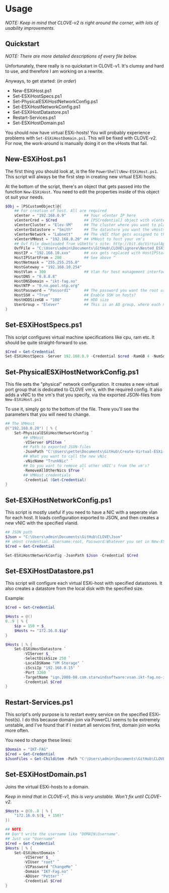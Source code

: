 # Usage

*NOTE: Keep in mind that CLOVE-v2 is right around the corner, with lots of usability improvements.*

## Quickstart

*NOTE: There are more detailed descriptions of every file below.* 

Unfortunately, there really is no quickstart in CLOVE-v1. It's clumsy and hard to use, and therefore I am working on a rewrite.

Anyways, to get started: (*in order*)
* New-ESXiHost.ps1
* Set-ESXiHostSpecs.ps1
* Set-PhysicalESXiHostNetworkConfig.ps1
* Set-ESXiHostNetworkConfig.ps1
* Set-ESXiHostDatastore.ps1
* Restart-Services.ps1
* Set-ESXiHostDomain.ps1

You should now have virtual ESXi-hosts! You will probably experience problems with `Set-ESXiHostDomain.ps1`. This will be fixed with CLOVE-v2. For now, the work-around is manually doing it on the vHosts that fail.

## New-ESXiHost.ps1

The first thing you should look at, is the file `PowerShell\New-ESXiHost.ps1`. This script will always be the first step in creating new virtual ESXi hosts.

At the bottom of the script, there's an object that gets passed into the function `New-ESXiHost`. You need to edit the properties inside of this object ot suit your needs.

```PowerShell
$Obj = [PSCustomObject]@{
    ## For creation of host. All are required
    vCenter = "192.168.0.9"        ## Your vCenter IP here
    vCenterCred = $Cred            ## [PSCredential] object with vCenter credentials
    vCenterCluster = "Elev-VM"     ## The cluster where you want to place your vms
    vCenterDatastore = "Smith"     ## The datastore you want the vHosts to be stored on
    vCenterNetwork = "Labnett"     ## The vNIC that gets assigned to the vHosts
    vCenterVMHost = "192.168.0.20" ## VMHost to host your vm's
    ## Ovf File downloaded from vGhetto's site: http://bit.do/VirtualAppliance
    OvfFile = "C:\Users\admin\Documents\GitHub\CLOVE\ignore\Nested_ESXi6.0u3_Appliance_Template_v1.0.ova"
    HostIP = "192.168.10.xxx"      ## xxx gets replaced with HostIPStartFrom (180 + 1 after the first one)
    HostIPStartFrom = 200          ## See above ^
    HostNetmask = "255.255.255.0" 
    HostGateway = "192.168.10.254"
    HostVlan = 300                 ## Vlan for host management interface. Set to $Null for default
    HostDNS = "8.8.8.8"
    HostDNSDomain = "ikt-fag.no"
    HostNTP = "0.no.pool.ntp.org"
    HostPassword = "Passord1"      ## The password you want the root user to get
    HostSSH = "True"               ## Enable SSH on hosts?
    HostHDDSizeGB = "100"          ## HDD size
    UserGroup = "Elever"           ## This is an AD group, where each member gets their own ESXi host.
}
```

## Set-ESXiHostSpecs.ps1

This script configures virtual machine specifications like cpu, ram etc. It should be quite straight-forward to use.

```PowerShell
$Cred = Get-Credential
Set-ESXiHostSpecs -Server 192.168.0.9 -Credential $cred -RamGB 4 -NumSockets 1 -NumCores 4
```

## Set-PhysicalESXiHostNetworkConfig.ps1

This file sets the "physical" network configuration. It creates a new virtual port group that is dedicated to CLOVE vm's, with the required config. It also adds a vNIC to the vm's that you specify, via the exported JSON-files from `New-ESXiHost.ps1`

To use it, simply go to the bottom of the file. There you'll see the parameters that you will need to change.

```PowerShell
## The VMHost
@("192.168.0.20") | % {
    Set-PhysicalESXiHostNetworkConfig `
        ## VMHost
        -VIServer $PSItem `
        ## Path to exported JSON-files
        -JsonPath "C:\Users\pette\Documents\GitHub\Create-Virtual-ESXi-Hosts\Json\GROUPS" `
        ## What you want to call the new vNic
        -vNicName "TrunkNic" `
        ## Do you want to remove all other vNIC's from the vm's?
        -RemoveAllOtherNics $True `
        ## VMHost credentials
        -Credential (Get-Credential)
}
```

## Set-ESXiHostNetworkConfig.ps1

This script is mostly useful if you need to have a NIC with a seperate vlan for each host. It loads configuration exported to JSON, and then creates a new vNIC with the specified vlanid.

```PowerShell
## JSON path
$Json = "C:\Users\admin\Documents\GitHub\CLOVE\Json"
## vHost credential. Username:root, Password:Whatever you set in New-ESXiHost
$Cred = Get-Credential

Set-ESXiHostNetworkConfig -JsonPath $Json -Credential $Cred
```

## Set-ESXiHostDatastore.ps1

This script will configure each virtual ESXi-host with specified datastores. It also creates a datastore from the local disk with the specified size.

Example:

```PowerShell
$Cred = Get-Credential

$Hosts = @()
0..9 | % {
    $ip = 150 + $_
    $Hosts += "172.16.0.$ip"
}

$Hosts | % {
    Set-ESXiHostDatastore `
        -VIServer $_ `
        -SelectDiskSize 250 `
        -LocalDSName "VM Storage" `
        -iScsiIp "192.168.0.15" `
        -Port 3260 `
        -TargetName "iqn.2008-08.com.starwindsoftware:vsan.ikt-fag.no-iso" `
        -Credential $Cred
}
```

## Restart-Services.ps1

This script's only purpose is to restart every service on the specified ESXi-host(s). I do this because domain join via PowerCLI seems to be extremely unstable, and I've found that if I restart all services first, domain join works more often.

You need to change these lines:

```PowerShell
$Domain = "IKT-FAG"
$Cred = Get-Credential
$JsonFiles = Get-Childitem -Path "C:\Users\admin\Documents\GitHub\CLOVE\Json\Eksamen"
```

## Set-ESXiHostDomain.ps1

Joins the virtual ESXi-hosts to a domain.

*Keep in mind that in CLOVE-v1, this is very unstable. Won't fix until CLOVE-v2.*

```PowerShell
$Hosts = @(0..8 | % {
    "172.16.0.$($_ + 150)"
})

## NOTE:
## Don't write the username like "DOMAIN\Username".
## Just use "Username"
$Cred = Get-Credential
$Hosts | % {
    Set-ESXiHostDomain `
        -VIServer $_ `
        -VIUser "root" `
        -VIPassword "ChangeMe" `
        -Domain "IKT-Fag.no" `
        -ADUser "Petter" `
        -Credential $Cred
}
```
